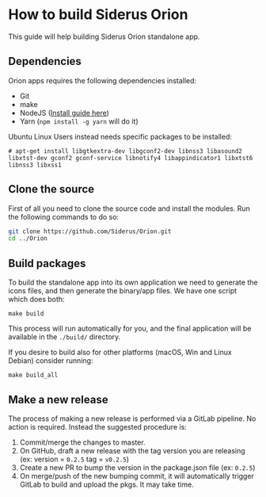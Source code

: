 # How to build Siderus Orion
This guide will help building Siderus Orion standalone app.

## Dependencies
Orion apps requires the following dependencies installed:

* Git
* make
* NodeJS ([Install guide here](https://nodejs.org/en/download/package-manager/))
* Yarn (`npm install -g yarn` will do it)

Ubuntu Linux Users instead needs specific packages to be installed:

```
# apt-get install libgtkextra-dev libgconf2-dev libnss3 libasound2 libxtst-dev gconf2 gconf-service libnotify4 libappindicator1 libxtst6 libnss3 libxss1
```

## Clone the source
First of all you need to clone the source code and install
the modules. Run the following commands to do so:

```bash
git clone https://github.com/Siderus/Orion.git
cd ../Orion
```

## Build packages
To build the standalone app into its own application we need to generate the
icons files, and then generate the binary/app files. We have one script which does both:

```
make build
```

This process will run automatically for you, and the final application will
be available in the `./build/` directory.

If you desire to build also for other platforms (macOS, Win and Linux Debian) consider running:

```
make build_all
```

## Make a new release

The process of making a new release is performed via a GitLab pipeline. No action is required. Instead the suggested procedure is:


1. Commit/merge the changes to master.
2. On GitHub, draft a new release with the tag version you are releasing (ex: version = `0.2.5` tag = `v0.2.5`)
3. Create a new PR to bump the version in the package.json file (ex: `0.2.5`)
4. On merge/push of the new bumping commit, it will automatically trigger GitLab to build and upload the pkgs. It may take time.
